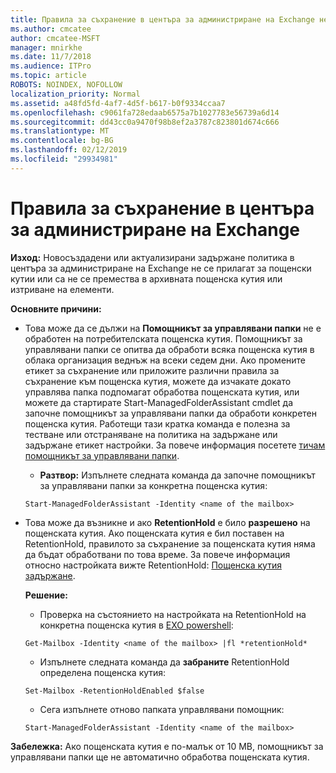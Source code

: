 ```yaml
---
title: Правила за съхранение в центъра за администриране на Exchange не работи
ms.author: cmcatee
author: cmcatee-MSFT
manager: mnirkhe
ms.date: 11/7/2018
ms.audience: ITPro
ms.topic: article
ROBOTS: NOINDEX, NOFOLLOW
localization_priority: Normal
ms.assetid: a48fd5fd-4af7-4d5f-b617-b0f9334ccaa7
ms.openlocfilehash: c9061fa728edaab6575a7b1027783e56739a6d14
ms.sourcegitcommit: dd43cc0a9470f98b8ef2a3787c823801d674c666
ms.translationtype: MT
ms.contentlocale: bg-BG
ms.lasthandoff: 02/12/2019
ms.locfileid: "29934981"
---
```

# <a name="retention-policies-in-exchange-admin-center"></a>Правила за съхранение в центъра за администриране на Exchange

 **Изход:** Новосъздадени или актуализирани задържане политика в центъра за администриране на Exchange не се прилагат за пощенски кутии или са не се премества в архивната пощенска кутия или изтриване на елементи. 
  
 **Основните причини:**
  
- Това може да се дължи на **Помощникът за управлявани папки** не е обработен на потребителската пощенска кутия. Помощникът за управлявани папки се опитва да обработи всяка пощенска кутия в облака организация веднъж на всеки седем дни. Ако промените етикет за съхранение или приложите различни правила за съхранение към пощенска кутия, можете да изчакате докато управлява папка подпомагат обработва пощенската кутия, или можете да стартирате Start-ManagedFolderAssistant cmdlet да започне помощникът за управлявани папки да обработи конкретен пощенска кутия. Работещи тази кратка команда е полезна за тестване или отстраняване на политика на задържане или задържане етикет настройки. За повече информация посетете [тичам помощникът за управлявани папки](https://msdn.microsoft.com/library/gg271153%28v=exchsrvcs.149%29.aspx#managedfolderassist).
    
  - **Разтвор:** Изпълнете следната команда да започне помощникът за управлявани папки за конкретна пощенска кутия: 
    
  ```
  Start-ManagedFolderAssistant -Identity <name of the mailbox>
  ```

- Това може да възникне и ако **RetentionHold** е било **разрешено** на пощенската кутия. Ако пощенската кутия е бил поставен на RetentionHold, правилото за съхранение за пощенската кутия няма да бъдат обработвани по това време. За повече информация относно настройката вижте RetentionHold: [Пощенска кутия задържане](https://docs.microsoft.com/exchange/security-and-compliance/messaging-records-management/mailbox-retention-hold).
    
    **Решение:**
    
  - Проверка на състоянието на настройката на RetentionHold на конкретна пощенска кутия в [EXO powershell](https://docs.microsoft.com/powershell/exchange/exchange-online/connect-to-exchange-online-powershell/connect-to-exchange-online-powershell?view=exchange-ps):
    
  ```
  Get-Mailbox -Identity <name of the mailbox> |fl *retentionHold*
  ```

  - Изпълнете следната команда да **забраните** RetentionHold определена пощенска кутия: 
    
  ```
  Set-Mailbox -RetentionHoldEnabled $false
  ```

  - Сега изпълнете отново папката управлявани помощник:
    
  ```
  Start-ManagedFolderAssistant -Identity <name of the mailbox>
  ```

 **Забележка:** Ако пощенската кутия е по-малък от 10 MB, помощникът за управлявани папки ще не автоматично обработва пощенската кутия. 
  


